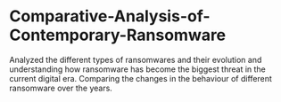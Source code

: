 # Comparative-Analysis-of-Contemporary-Ransomware
Analyzed the different types of ransomwares and their evolution and understanding how ransomware has become the biggest threat in the current digital era. Comparing the changes in the behaviour of different ransomware over the years.
